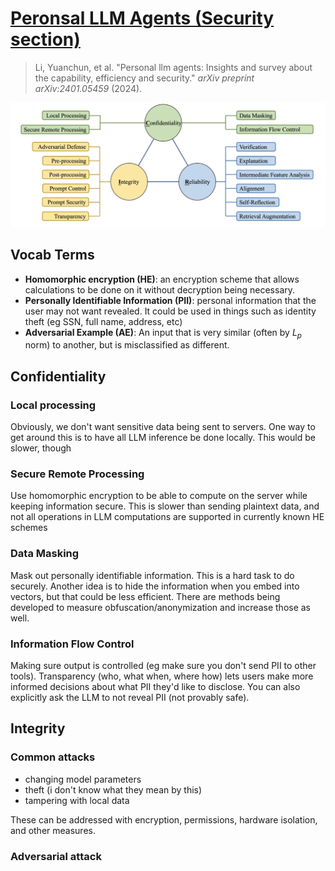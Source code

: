 # [Peronsal LLM Agents (Security section)](https://arxiv.org/pdf/2401.05459#page=30.36)
> Li, Yuanchun, et al. "Personal llm agents: Insights and survey about the capability, efficiency and security." *arXiv preprint arXiv:2401.05459* (2024).

![Overview](CIR_LLM.png)

## Vocab Terms
- **Homomorphic encryption (HE)**: an encryption scheme that allows calculations to be done on it without decryption being necessary.
- **Personally Identifiable Information (PII)**: personal information that the user may not want revealed. It could be used in things such as identity theft (eg SSN, full name, address, etc)
- **Adversarial Example (AE)**: An input that is very similar (often by $L_p$ norm) to another, but is misclassified as different.
## Confidentiality
### Local processing
Obviously, we don't want sensitive data being sent to servers. One way to get around this is to have all LLM inference be done locally. This would be slower, though
### Secure Remote Processing
Use homomorphic encryption to be able to compute on the server while keeping information secure. This is slower than sending plaintext data, and not all operations in LLM computations are supported in currently known HE schemes
### Data Masking
Mask out personally identifiable information. This is a hard task to do securely. Another idea is to hide the information when you embed into vectors, but that could be less efficient. There are methods being developed to measure obfuscation/anonymization and increase those as well.
### Information Flow Control
Making sure output is controlled (eg make sure you don't send PII to other tools). Transparency (who, what when, where how) lets users make more informed decisions about what PII they'd like to disclose. You can also explicitly ask the LLM to not reveal PII (not provably safe).

## Integrity
### Common attacks
- changing model parameters
- theft (i don't know what they mean by this)
- tampering with local data

These can be addressed with encryption, permissions, hardware isolation, and other measures.
### Adversarial attack
